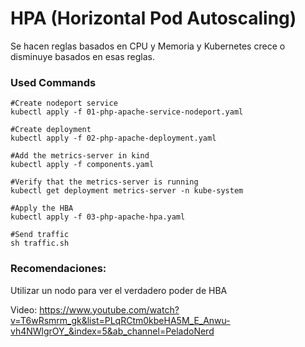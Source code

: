 # HPA (Horizontal Pod Autoscaling) 

Se hacen reglas basados en CPU y Memoria y Kubernetes crece o disminuye basados en esas reglas.

### Used Commands

```shell
#Create nodeport service
kubectl apply -f 01-php-apache-service-nodeport.yaml

#Create deployment 
kubectl apply -f 02-php-apache-deployment.yaml 

#Add the metrics-server in kind
kubectl apply -f components.yaml

#Verify that the metrics-server is running
kubectl get deployment metrics-server -n kube-system

#Apply the HBA
kubectl apply -f 03-php-apache-hpa.yaml

#Send traffic
sh traffic.sh
```
### Recomendaciones:

Utilizar un nodo para ver el verdadero poder de HBA

Video: 
https://www.youtube.com/watch?v=T6wRsmrm_gk&list=PLqRCtm0kbeHA5M_E_Anwu-vh4NWlgrOY_&index=5&ab_channel=PeladoNerd



